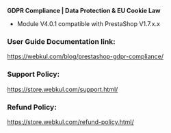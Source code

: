 **GDPR Compliance | Data Protection & EU Cookie Law**

- Module V4.0.1 compatible with PrestaShop V1.7.x.x

### User Guide Documentation link:
https://webkul.com/blog/prestashop-gdpr-compliance/

### Support Policy:
https://store.webkul.com/support.html/

### Refund Policy:
https://store.webkul.com/refund-policy.html/
